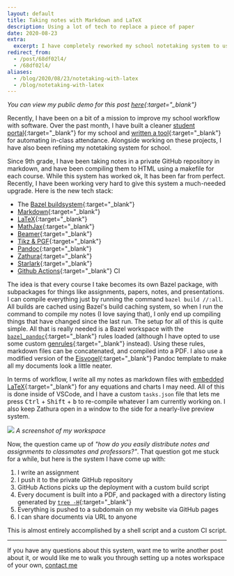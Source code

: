 ```yaml
---
layout: default
title: Taking notes with Markdown and LaTeX
description: Using a lot of tech to replace a piece of paper
date: 2020-08-23
extra:
  excerpt: I have completely reworked my school notetaking system to use LaTeX.  This post outlines how I did everything, and my new workflow.
redirect_from:
  - /post/68df02l4/
  - /68df02l4/
aliases:
  - /blog/2020/08/23/notetaking-with-latex
  - /blog/notetaking-with-latex
---
```


*You can view my public demo for this post [here](https://github.com/Ewpratten/school-notes-demo){:target="_blank"}*

Recently, I have been on a bit of a mission to improve my school workflow with software. Over the past month, I have built a cleaner [student portal](https://github.com/Ewpratten/student_portal#unofficial-tvdsb-student-portal-webapp){:target="_blank"} for my school and [written a tool](https://github.com/Ewpratten/timeandplace-api#timeandplace-api--cli-application){:target="_blank"} for automating in-class attendance. Alongside working on these projects, I have also been refining my notetaking system for school.

Since 9th grade, I have been taking notes in a private GitHub repository in markdown, and have been compiling them to HTML using a makefile for each course. While this system has worked ok, It has been far from perfect. Recently, I have been working very hard to give this system a much-needed upgrade. Here is the new tech stack:

 - The [Bazel buildsystem](https://bazel.build){:target="_blank"}
 - [Markdown](https://en.wikipedia.org/wiki/Markdown){:target="_blank"}
 - [LaTeX](https://en.wikipedia.org/wiki/LaTeX){:target="_blank"}
 - [MathJax](https://www.mathjax.org/){:target="_blank"}
 - [Beamer](https://ctan.org/pkg/beamer){:target="_blank"}
 - [Tikz & PGF](https://ctan.org/pkg/pgf){:target="_blank"}
 - [Pandoc](https://pandoc.org/){:target="_blank"}
 - [Zathura](https://pwmt.org/projects/zathura/){:target="_blank"}
 - [Starlark](https://docs.bazel.build/versions/master/skylark/language.html){:target="_blank"}
 - [Github Actions](https://github.com/features/actions){:target="_blank"} CI

The idea is that every course I take becomes its own Bazel package, with subpackages for things like assignments, papers, notes, and presentations. I can compile everything just by running the command `bazel build //:all`. All builds are cached using Bazel's build caching system, so when I run the command to compile my notes (I love saying that), I only end up compiling things that have changed since the last run. The setup for all of this is quite simple. All that is really needed is a Bazel workspace with the [`bazel_pandoc`](https://github.com/ProdriveTechnologies/bazel-pandoc){:target="_blank"} rules loaded (although I have opted to use some custom [genrules](https://docs.bazel.build/versions/master/be/general.html#genrule){:target="_blank"} instead). Using these rules, markdown files can be concatenated, and compiled into a PDF. I also use a modified version of the [Eisvogel](https://github.com/Wandmalfarbe/pandoc-latex-template){:target="_blank"} Pandoc template to make all my documents look a little neater.

In terms of workflow, I write all my notes as markdown files with [embedded LaTeX](https://pandoc.org/MANUAL.html#math){:target="_blank"} for any equations and charts I may need. All of this is done inside of VSCode, and I have a custom `tasks.json` file that lets me press <kbd>Ctrl</kbd> + <kbd>Shift</kbd> + <kbd>b</kbd> to re-compile whatever I am currently working on. I also keep Zathura open in a window to the side for a nearly-live preview system.

<script src="https://gist.github.com/Ewpratten/163aa9c9cb4e8c20e732e3713c95c915.js" ></script>

![](/assets/blog/latex-notes/hs_notes_workflow.png)
*A screenshot of my workspace*

Now, the question came up of *"how do you easily distribute notes and assignments to classmates and professors?"*. That question got me stuck for a while, but here is the system I have come up with:

 1. I write an assignment
 2. I push it to the private GitHub repository
 3. GitHub Actions picks up the deployment with a custom build script
 4. Every document is built into a PDF, and packaged with a directory listing generated by [`tree -H`](http://mama.indstate.edu/users/ice/tree/tree.1.html#XML/JSON/HTML%20OPTIONS){:target="_blank"}
 5. Everything is pushed to a subdomain on my website via GitHub pages
 6. I can share documents via URL to anyone

This is almost entirely accomplished by a shell script and a custom CI script.

<script src="https://gist.github.com/Ewpratten/4a69af01250291eb2981510feddef642.js"></script>

---

If you have any questions about this system, want me to write another post about it, or would like me to walk you through setting up a notes workspace of your own, [contact me](/contact)
